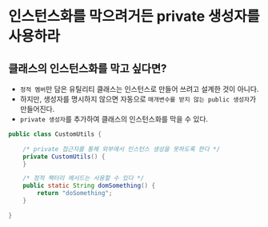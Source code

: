 # 인스턴스화를 막으려거든 private 생성자를 사용하라

## 클래스의 인스턴스화를 막고 싶다면?
* `정적 멤버`만 담은 유틸리티 클래스는 인스턴스로 만들어 쓰려고 설계한 것이 아니다.
* 하지만, 생성자를 명시하지 않으면 자동으로 `매개변수를 받지 않는 public 생성자`가 만들어진다.
* `private 생성자`를 추가하여 클래스의 인스턴스화를 막을 수 있다.

```java
public class CustomUtils {
    
    /* private 접근자를 통해 외부에서 인스턴스 생성을 못하도록 한다 */
    private CustomUtils() {
    }

    /* 정적 팩터리 메서드는 사용할 수 있다 */
    public static String domSomething() {
        return "doSomething";
    }
    
}
```